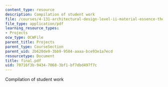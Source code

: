 ```yaml
---
content_type: resource
description: Compilation of student work
file: /courses/4-131-architectural-design-level-ii-material-essence-the-glass-house-fall-2003/70716f3b943470683bf1bf7dbd497f7c_final.pdf
file_type: application/pdf
learning_resource_types:
- Projects
ocw_type: OCWFile
parent_title: Projects
parent_type: CourseSection
parent_uid: 2b620de9-3bb9-9584-aaaa-bce93e1a7ecd
resourcetype: Document
title: final.pdf
uid: 70716f3b-9434-7068-3bf1-bf7dbd497f7c
---
```

Compilation of student work

